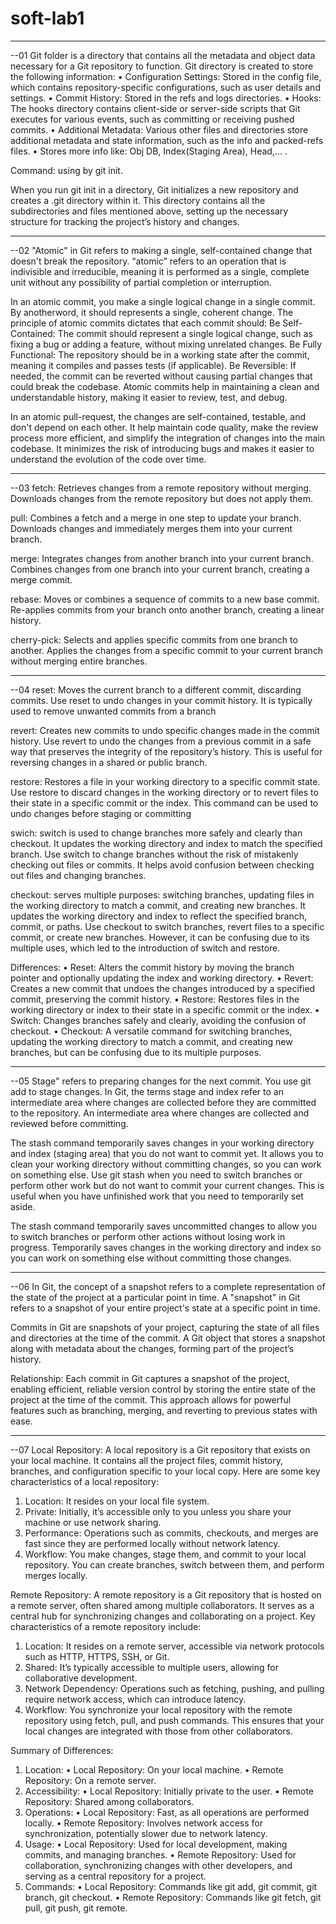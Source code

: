 # soft-lab1

-------------------------------------------------------------------------------------------------------------------------------------------------------------------------

--01
Git folder is a directory that contains all the metadata and object data necessary for a Git repository to function.
Git directory is created to store the following information:
• Configuration Settings: Stored in the config file, which contains repository-specific configurations, such as user details and settings.
• Commit History: Stored in the refs and logs directories.
• Hooks: The hooks directory contains client-side or server-side scripts that Git executes for various events, such as committing or receiving pushed commits.
• Additional Metadata: Various other files and directories store additional metadata and state information, such as the info and packed-refs files.
• Stores more info like: Obj DB, Index(Staging Area), Head,... .

Command: using by git init.

When you run git init in a directory, Git initializes a new repository and creates a .git directory within it. This directory contains all the subdirectories and files mentioned above, setting up the necessary structure for tracking the project’s history and changes.

------------------------------------------------------------------------------------------------------------------------------------------------------------------------
--02
"Atomic" in Git refers to making a single, self-contained change that doesn't break the repository. “atomic” refers to an operation that is indivisible and irreducible, meaning it is performed as a single, complete unit without any possibility of partial completion or interruption.

In an atomic commit, you make a single logical change in a single commit.
By anotherword, it should represents a single, coherent change. The principle of atomic commits dictates that each commit should:
  Be Self-Contained: The commit should represent a single logical change, such as fixing a bug or adding a feature, without mixing unrelated changes.
  Be Fully Functional: The repository should be in a working state after the commit, meaning it compiles and passes tests (if applicable).
  Be Reversible: If needed, the commit can be reverted without causing partial changes that could break the codebase.
Atomic commits help in maintaining a clean and understandable history, making it easier to review, test, and debug.

In an atomic pull-request, the changes are self-contained, testable, and don't depend on each other.
It help maintain code quality, make the review process more efficient, and simplify the integration of changes into the main codebase. 
It minimizes the risk of introducing bugs and makes it easier to understand the evolution of the code over time.

-------------------------------------------------------------------------------------------------------------------------------------------------------------------------
--03
fetch: 
  Retrieves changes from a remote repository without merging.
  Downloads changes from the remote repository but does not apply them.

pull: 
  Combines a fetch and a merge in one step to update your branch.
  Downloads changes and immediately merges them into your current branch.

merge: 
  Integrates changes from another branch into your current branch.
  Combines changes from one branch into your current branch, creating a merge commit.

rebase: 
  Moves or combines a sequence of commits to a new base commit.
  Re-applies commits from your branch onto another branch, creating a linear history.

cherry-pick: 
  Selects and applies specific commits from one branch to another.
  Applies the changes from a specific commit to your current branch without merging entire branches.
  
-------------------------------------------------------------------------------------------------------------------------------------------------------------------------
--04
reset: 
  Moves the current branch to a different commit, discarding commits.
  Use reset to undo changes in your commit history. It is typically used to remove unwanted commits from a branch
  
revert: 
  Creates new commits to undo specific changes made in the commit history.
  Use revert to undo the changes from a previous commit in a safe way that preserves the integrity of the repository’s history. This is useful for reversing changes in a shared or public branch.
  
restore: 
  Restores a file in your working directory to a specific commit state.
  Use restore to discard changes in the working directory or to revert files to their state in a specific commit or the index. This command can be used to undo changes before staging or committing

  swich:
     switch is used to change branches more safely and clearly than checkout. It updates the working directory and index to match the specified branch.
     Use switch to change branches without the risk of mistakenly checking out files or commits. It helps avoid confusion between checking out files and changing branches.

checkout:
  serves multiple purposes: switching branches, updating files in the working directory to match a commit, and creating new branches. It updates the working directory and index to reflect the specified branch, commit, or paths.
  Use checkout to switch branches, revert files to a specific commit, or create new branches. However, it can be confusing due to its multiple uses, which led to the introduction of switch and restore.


  
Differences:
  •  Reset: Alters the commit history by moving the branch pointer and optionally updating the index and working directory.
  •  Revert: Creates a new commit that undoes the changes introduced by a specified commit, preserving the commit history.
  •  Restore: Restores files in the working directory or index to their state in a specific commit or the index.
  •  Switch: Changes branches safely and clearly, avoiding the confusion of checkout.
  •  Checkout: A versatile command for switching branches, updating the working directory to match a commit, and creating new branches, but can be confusing due to its multiple purposes.

  -----------------------------------------------------------------------------------------------------------------------------------------------------------------------
  --05
  Stage" refers to preparing changes for the next commit. You use git add to stage changes.
  In Git, the terms stage and index refer to an intermediate area where changes are collected before they are committed to the repository.
  An intermediate area where changes are collected and reviewed before committing.

  The stash command temporarily saves changes in your working directory and index (staging area) that you do not want to commit yet. 
  It allows you to clean your working directory without committing changes, so you can work on something else.
  Use git stash when you need to switch branches or perform other work but do not want to commit your current changes. 
  This is useful when you have unfinished work that you need to temporarily set aside.
  
  The stash command temporarily saves uncommitted changes to allow you to switch branches or perform other actions without losing work in progress.
  Temporarily saves changes in the working directory and index so you can work on something else without committing those changes.
  
  ---------------------------------------------------------------------------------------------------------------------------------------------------------------------

  --06
  In Git, the concept of a snapshot refers to a complete representation of the state of the project at a particular point in time. 
  A "snapshot" in Git refers to a snapshot of your entire project's state at a specific point in time.
  
  Commits in Git are snapshots of your project, capturing the state of all files and directories at the time of the commit.
  A Git object that stores a snapshot along with metadata about the changes, forming part of the project’s history.

  Relationship: 
  Each commit in Git captures a snapshot of the project, enabling efficient, reliable version control by storing the entire state of the project at the time of the commit.    This approach allows for powerful features such as branching, merging, and reverting to previous states with ease.

  ------------------------------------------------------------------------------------------------------------------------------------------------------------------------

  --07
  Local Repository:
  A local repository is a Git repository that exists on your local machine.
  It contains all the project files, commit history, branches, and configuration specific to your local copy. Here are some key characteristics of a local repository:
   1.    Location: It resides on your local file system.
   2.    Private: Initially, it’s accessible only to you unless you share your machine or use network sharing.
   3.    Performance: Operations such as commits, checkouts, and merges are fast since they are performed locally without network latency.
   4.    Workflow: You make changes, stage them, and commit to your local repository. You can create branches, switch between them, and perform merges locally.
  

  Remote Repository:
  A remote repository is a Git repository that is hosted on a remote server, often shared among multiple collaborators. 
  It serves as a central hub for synchronizing changes and collaborating on a project. Key characteristics of a remote repository include:

   1.    Location: It resides on a remote server, accessible via network protocols such as HTTP, HTTPS, SSH, or Git.
   2.    Shared: It’s typically accessible to multiple users, allowing for collaborative development.
   3.    Network Dependency: Operations such as fetching, pushing, and pulling require network access, which can introduce latency.
   4.    Workflow: You synchronize your local repository with the remote repository using fetch, pull, and push commands. This ensures that your local changes are integrated with those from other collaborators.

Summary of Differences:
   1.    Location:
       •    Local Repository: On your local machine.
       •    Remote Repository: On a remote server.
   2.    Accessibility:
       •    Local Repository: Initially private to the user.
       •    Remote Repository: Shared among collaborators.
   3.    Operations:
       •    Local Repository: Fast, as all operations are performed locally.
       •    Remote Repository: Involves network access for synchronization, potentially slower due to network latency.
   4.    Usage:
       •    Local Repository: Used for local development, making commits, and managing branches.
       •    Remote Repository: Used for collaboration, synchronizing changes with other developers, and serving as a central repository for a project.
   5.    Commands:
       •    Local Repository: Commands like git add, git commit, git branch, git checkout.
       •    Remote Repository: Commands like git fetch, git pull, git push, git remote.


